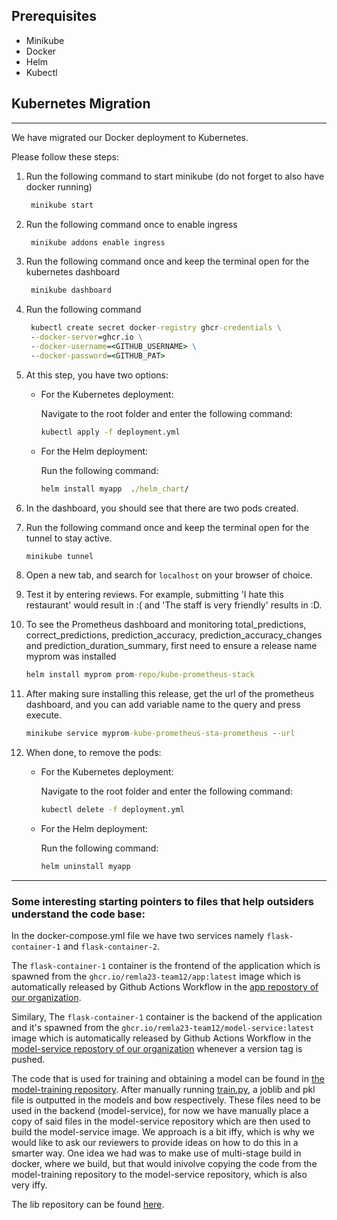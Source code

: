 ## Prerequisites

- Minikube
- Docker
- Helm
- Kubectl

## Kubernetes Migration
---
We have migrated our Docker deployment to Kubernetes.

Please follow these steps:
1. Run the  following command to start minikube (do not forget to also have docker running)
   ```bat
    minikube start
    ```
2. Run the following command once to enable ingress
   ```bat
    minikube addons enable ingress
    ```
3. Run the following command once and keep the terminal open for the kubernetes dashboard
   ```bat
    minikube dashboard
    ```
4. Run the following command
   ```bat
    kubectl create secret docker-registry ghcr-credentials \
    --docker-server=ghcr.io \
    --docker-username=<GITHUB_USERNAME> \
    --docker-password=<GITHUB_PAT>
    ```
5. At this step, you have two options:

    - For the Kubernetes deployment:

        Navigate to the root folder and enter the following command:
        ```bat
        kubectl apply -f deployment.yml
        ```
        
    - For the Helm deployment:

        Run the following command:
        ```bat
        helm install myapp  ./helm_chart/
        ```
6. In the dashboard, you should see that there are two pods created.
7. Run the following command once and keep the terminal open for the tunnel to stay active.
    ```bat
    minikube tunnel
    ```
8. Open a new tab, and search for `localhost` on your browser of choice.
9. Test it by entering reviews. For example, submitting 'I hate this restaurant' would result in :( and 'The staff is very friendly' results in :D.
10. To see the Prometheus dashboard and monitoring total_predictions, correct_predictions, prediction_accuracy, prediction_accuracy_changes and prediction_duration_summary, first need to ensure a release name myprom was installed
    ```bat
    helm install myprom prom-repo/kube-prometheus-stack
    ```
11. After making sure installing this release, get the url of the prometheus dashboard, and you can add variable name to the query and press execute.
    ```bat
    minikube service myprom-kube-prometheus-sta-prometheus --url
    ```
12. When done, to remove the pods: 
    - For the Kubernetes deployment:

        Navigate to the root folder and enter the following command:
        ```bat
        kubectl delete -f deployment.yml
        ```
        
    - For the Helm deployment:

        Run the following command:
        ```bat
        helm uninstall myapp
        ```
---

### Some interesting starting pointers to files that help outsiders understand the code base:
In the docker-compose.yml file we have two services namely `flask-container-1` and `flask-container-2`. 

The `flask-container-1` container is the frontend of the application which is spawned from the `ghcr.io/remla23-team12/app:latest` image which is automatically released by Github Actions Workflow in the [app repostory of our organization](https://github.com/remla23-team12/app).

Similary, The `flask-container-1` container is the backend of the application and it's spawned from the `ghcr.io/remla23-team12/model-service:latest` image which is automatically released by Github Actions Workflow in the [model-service repostory of our organization](https://github.com/remla23-team12/model-service) whenever a version tag is pushed.

The code that is used for training and obtaining a model can be found in [the model-training repository](https://github.com/remla23-team12/model-training). After manually running [train.py](https://github.com/remla23-team12/model-training/blob/main/train.py), a joblib and pkl file is outputted in the models and bow respectively. These files need to be used in the backend (model-service), for now we have manually place a copy of said files in the model-service repository which are then used to build the model-service image. We approach is a bit iffy, which is why we would like to ask our reviewers to provide ideas on how to do this in a smarter way. One idea we had was to make use of multi-stage build in docker, where we build, but that would inivolve copying the code from the model-training repository to the model-service repository, which is also very iffy.

The lib repository can be found [here](https://github.com/remla23-team12/lib).

